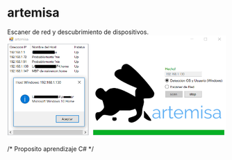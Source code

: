 # artemisa
Escaner de red y descubrimiento de dispositivos.
![texto cualquiera por si no carga la imagen](https://github.com/naivenom/artemisa/blob/master/Artemisa.png)

/* Proposito aprendizaje C# */
